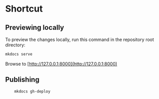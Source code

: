 # Shortcut

## Previewing locally

To preview the changes locally, run this command in the repository root directory:

```sh
mkdocs serve
```

Browse to [http://127.0.0.1:8000](http://127.0.0.1:8000)

## Publishing

```sh
    mkdocs gh-deploy
```
